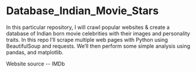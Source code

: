 # Database_Indian_Movie_Stars



In this particular repository, I will crawl popular websites & create a database of Indian born movie celebrities with their images and personality traits.
In this repo I’ll  scrape multiple web pages with Python using BeautifulSoup and requests. We’ll then perform some simple analysis using pandas, and matplotlib.

Website source -- IMDb
